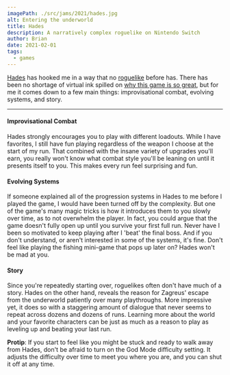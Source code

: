 ```yaml
---
imagePath: ./src/jams/2021/hades.jpg
alt: Entering the underworld
title: Hades
description: A narratively complex roguelike on Nintendo Switch
author: Brian
date: 2021-02-01
tags:
  - games
---
```

[Hades](https://www.supergiantgames.com/games/hades/) has hooked me in a way that no [roguelike](https://en.wikipedia.org/wiki/Roguelike#:~:text=Roguelike%20(or%20rogue%2Dlike),death%20of%20the%20player%20character.) before has. There has been no shortage of virtual ink spilled on [why this game is so great](https://www.polygon.com/22167819/hades-game-of-the-year-2020), but for me it comes down to a few main things: improvisational combat, evolving systems, and story.

---

#### Improvisational Combat

Hades strongly encourages you to play with different loadouts. While I have favorites, I still have fun playing regardless of the weapon I choose at the start of my run. That combined with the insane variety of upgrades you'll earn, you really won't know what combat style you'll be leaning on until it presents itself to you. This makes every run feel surprising and fun.

#### Evolving Systems

If someone explained all of the progression systems in Hades to me before I played the game, I would have been turned off by the complexity. But one of the game's many magic tricks is how it introduces them to you slowly over time, as to not overwhelm the player. In fact, you could argue that the game doesn't fully open up until you survive your first full run. Never have I been so motivated to keep playing after I 'beat' the final boss. And if you don't understand, or aren't interested in some of the systems, it's fine. Don't feel like playing the fishing mini-game that pops up later on? Hades won't be mad at you.

#### Story

Since you're repeatedly starting over, roguelikes often don't have much of a story. Hades on the other hand, reveals the reason for Zagreus' escape from the underworld patiently over many playthroughs. More impressive yet, it does so with a staggering amount of dialogue that never seems to repeat across dozens and dozens of runs. Learning more about the world and your favorite characters can be just as much as a reason to play as leveling up and beating your last run.

**Protip**: If you start to feel like you might be stuck and ready to walk away from Hades, don't be afraid to turn on the God Mode difficulty setting. It adjusts the difficulty over time to meet you where you are, and you can shut it off at any time.
